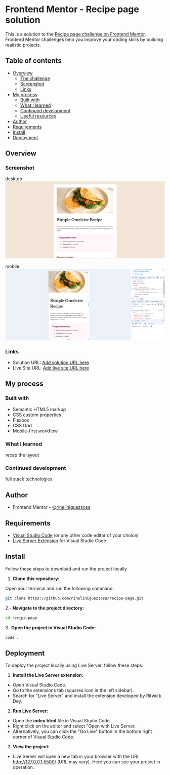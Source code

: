 # Frontend Mentor - Recipe page solution

This is a solution to the [Recipe page challenge on Frontend Mentor](https://www.frontendmentor.io/solutions/recipe-page-ldpXAZFLo8). Frontend Mentor challenges help you improve your coding skills by building realistic projects. 

## Table of contents

- [Overview](#overview)
  - [The challenge](#the-challenge)
  - [Screenshot](#screenshot)
  - [Links](#links)
- [My process](#my-process)
  - [Built with](#built-with)
  - [What I learned](#what-i-learned)
  - [Continued development](#continued-development)
  - [Useful resources](#useful-resources)
- [Author](#author)
- [Requirements](#requirements)
- [Install](#install)
- [Deployment](#deployment)

## Overview

### Screenshot

desktop
![](./assets/screenshot/desktop.png)

mobile
![](./assets/screenshot/mobile.png)



### Links

- Solution URL: [Add solution URL here](https://www.frontendmentor.io/solutions/recipe-page-ldpXAZFLo8)
- Live Site URL: [Add live site URL here](https://rineliniguezsosa.github.io/recipe-page/)

## My process

### Built with

- Semantic HTML5 markup
- CSS custom properties
- Flexbox
- CSS Grid
- Mobile-first workflow


### What I learned

recap the layout

### Continued development

full stack technologies

## Author

- Frontend Mentor - [@rineliniguezsosa](https://www.frontendmentor.io/profile/rineliniguezsosa)


## Requirements 

- [Visual Studio Code](https://code.visualstudio.com/) (or any other code editor of your choice)
- [Live Server Extension](https://marketplace.visualstudio.com/items?itemName=ritwickdey.LiveServer) for Visual Studio Code

## Install

Follow these steps to download and run the project locally

1. **Clone this repository:**

  Open your terminal and run the following command:

   ```bash
   git clone https://github.com/rineliniguezsosa/recipe-page.git
   ```

2.- **Navigate to the project directory:**

```bash
cd recipe-page
```

3.-**Open the project in Visual Studio Code:**

```bash
code .
```

## Deployment

To deploy the project locally using Live Server, follow these steps:

1. **Install the Live Server extension:**

- Open Visual Studio Code.
- Go to the extensions tab (squares icon in the left sidebar).
- Search for "Live Server" and install the extension developed by Ritwick Dey.

2. **Run Live Server:**

- Open the **index.html** file in Visual Studio Code.
- Right click on the editor and select "Open with Live Server.
- Alternatively, you can click the "Go Live" button in the bottom right corner of Visual Studio Code.

3. **View the project:**

- Live Server will open a new tab in your browser with the URL http://127.0.0.1:5500/ (URL may vary). Here you can see your project in operation.
